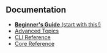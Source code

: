 ## Documentation

* [**Beginner's Guide** (start with this!)](getting-started.md)
* [Advanced Topics](advanced-topics.md)
* [CLI Reference](cli-reference.md)
* [Core Reference](core-reference.md)
